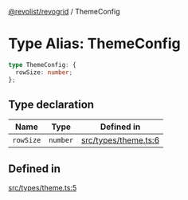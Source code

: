 [@revolist/revogrid](README.md) / ThemeConfig

# Type Alias: ThemeConfig

```ts
type ThemeConfig: {
  rowSize: number;
};
```

## Type declaration

| Name | Type | Defined in |
| ------ | ------ | ------ |
| `rowSize` | `number` | [src/types/theme.ts:6](https://github.com/revolist/revogrid/blob/4b01754704358a4c5d2c901c2c25a863bb4fded2/src/types/theme.ts#L6) |

## Defined in

[src/types/theme.ts:5](https://github.com/revolist/revogrid/blob/4b01754704358a4c5d2c901c2c25a863bb4fded2/src/types/theme.ts#L5)
